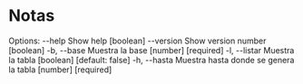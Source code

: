 # Notas
Options:
      --help     Show help                                     [boolean]
      --version  Show version number                           [boolean]
  -b, --base     Muestra la base                     [number] [required]
  -l, --listar   Muestra la tabla             [boolean] [default: false]
  -h, --hasta    Muestra hasta donde se genera la tabla
                                                     [number] [required]